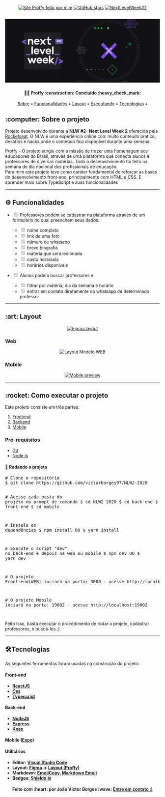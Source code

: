 <article class="markdown-body entry-content container-lg" itemprop="text">
<p align="center">
  <a href="https://proffy-borges.vercel.app/"><img alt="Site Proffy feito por mim" src="https://img.shields.io/badge/Funcionando-Entre%20no%20Site-red"></a>
  <a href="https://github.com/victorborges97/NLW2-2020/stargazers"><img alt="GitHub stars" src="https://img.shields.io/github/stars/victorborges97/NLW2-2020"></a>
  <a href="https://nextlevelweek.com/episodios/discovery/1/edicao/2" rel="nofollow">
    <img alt="NextLevelWeek#2" src="https://camo.githubusercontent.com/67e1c712bd7e31280924a3f30275d51c8d22c362/68747470733a2f2f696d672e736869656c64732e696f2f62616467652f4e657874204c6576656c205765656b2532302d322e302d253233373531394331" data-canonical-src="https://img.shields.io/badge/Next Level Week%20-2.0-%237519C1" style="max-width:100%;">
  </a>
</p>

<h1 align="center">
    <a target="_blank" rel="noopener noreferrer" href="/.github/NWL-BANNER.jpg"><img alt="Proffy-Banner" title="Proffy" src="/.github/NWL-BANNER.jpg" style="max-width:100%;"></a>
</h1>

<h4 align="center">
  👨‍💻 Proffy :construction: Concluído :heavy_check_mark:
</h4>

<p align="center">
 <a href="#sobre-o-projeto">Sobre</a> •
 <a href="#funcionalidades">Funcionalidades</a> • 
 <a href="#layout">Layout</a> • 
 <a href="#executarprojeto">Executando</a> • 
 <a href="#tecnologias">Tecnologias</a> • 
</p>

<h2 id="sobre-o-projeto">:computer: Sobre o projeto</h2>
<p>Projeto desenvolvido durante a <strong>NLW #2- Next Level Week 2</strong> oferecida pela <a href="https://nextlevelweek.com/episodios/discovery/1/edicao/2" rel="nofollow">Rocketseat</a>.
O NLW é uma experiência online com muito conteúdo prático, desafios e hacks onde o conteúdo fica disponível durante uma semana.</p>
<p>
Proffy - O projeto surgiu com a missão de trazer uma homenagem aos educadores do Brasil, através de uma plataforma que conecta alunos e professores de diversas matérias.  Todo o desenvolvimento foi feito na semana do dia nacional dos profissionais de educação.
<br>Para mim este projeto teve como caráter fundamental de reforçar as bases do desenvolvimento front-end, principalmente com HTML e CSS. E aprender mais sobre TypeScript e suas funcionalidades</p>
<hr>

<h2 id="funcionalidades">⚙️ Funcionalidades</h2>
<ul class="contains-task-list">
<li class="task-list-item">
<p><input type="checkbox" id="" disabled="" class="task-list-item-checkbox" checked=""> Professores podem se cadastrar na plataforma através de um formulário no qual preenchem seus dados:</p>
<ul class="contains-task-list">
<li class="task-list-item"><input type="checkbox" id="" disabled="" class="task-list-item-checkbox" checked=""> nome completo</li>
<li class="task-list-item"><input type="checkbox" id="" disabled="" class="task-list-item-checkbox" checked=""> link de uma foto</li>
<li class="task-list-item"><input type="checkbox" id="" disabled="" class="task-list-item-checkbox" checked=""> número de whatsapp</li>
<li class="task-list-item"><input type="checkbox" id="" disabled="" class="task-list-item-checkbox" checked=""> breve biografia</li>
<li class="task-list-item"><input type="checkbox" id="" disabled="" class="task-list-item-checkbox" checked=""> matéria que será lecionada</li>
<li class="task-list-item"><input type="checkbox" id="" disabled="" class="task-list-item-checkbox" checked=""> custo hora/aula</li>
<li class="task-list-item"><input type="checkbox" id="" disabled="" class="task-list-item-checkbox" checked=""> horários disponíveis</li>
</ul>
</li>
<li class="task-list-item">
<p><input type="checkbox" id="" disabled="" class="task-list-item-checkbox" checked=""> Alunos podem buscar professores e:</p>
<ul class="contains-task-list">
<li class="task-list-item"><input type="checkbox" id="" disabled="" class="task-list-item-checkbox" checked=""> filtrar por matéria, dia da semana e horário</li>
<li class="task-list-item"><input type="checkbox" id="" disabled="" class="task-list-item-checkbox" checked=""> entrar em contato diretamente no whatsapp de determinado professor</li>
</ul>
</li>
</ul>
<hr>

<h2 id="layout" > :art: Layout</h2>
<p align="center">
<a href="https://www.figma.com/file/GHGS126t7WYjnPZdRKChJF/Proffy-Web" rel="nofollow">
  <img alt="Figma layout" src="https://camo.githubusercontent.com/10f2bd14ea24c1674c875fe83ddf72d4a1591a6f/68747470733a2f2f696d672e736869656c64732e696f2f62616467652f4c61796f7574253230507265766965772532302d4669676d612d253233303444333631" data-canonical-src="https://img.shields.io/badge/Layout%20Preview%20-Figma-%2304D361" style="max-width:100%;">
</a>
</p>
<h3>Web</h3>
<p align="center">
  <img alt="Layout Modelo WEB" src="https://giphy.com/gifs/YRDPusnX5w35SOmCLx/html5" data-canonical-src="https://giphy.com/gifs/YRDPusnX5w35SOmCLx/html5" style="max-width:100%;">
</p>
<h3>Mobile</h3>
<p align="center">
  <a target="_blank" rel="noopener noreferrer" href="/K-Schaeffer/NLW-2/blob/master/.github/mobile-preview.png"><img alt="Mobile preview" title="Mobile-preview" src="/.github/Expo%20(1).gif" width="400px" style="max-width:100%;"></a>
</p>
<hr>

<h2 id="executarprojeto" > :rocket: Como executar o projeto</h2>
<p>Este projeto consiste em três partes:</p>
<ol>
<li><a href="/front-end/src/pages">Frontend</a></li>
<li><a href="/back-end">Backend</a></li>
<li><a href="/mobile/src/pages">Mobile</a></li>
</ol>

<h3>Pré-requisitos</h3>
<ul>
<li><a href="https://git-scm.com" rel="nofollow">Git</a></li>
<li><a href="https://nodejs.org/en/" rel="nofollow">Node.js</a></li>
</ul>

<h4>🎲 Rodando o projeto</h4>
<div class="highlight highlight-source-shell">
<pre>
<span class="pl-c"><span class="pl-c">#</span> Clone o repositório</span>
$ git clone https://github.com/victorborges97/NLW2-2020

<span class="pl-c"><span class="pl-c">#</span> Acesse cada pasta do projeto no prompt de comando</span>
\$ cd NLW2-2020
\$ cd back-end
\$ cd front-end
\$ cd mobile

<span class="pl-c"><span class="pl-c">#</span> Instale as dependências</span>
\$ npm install
<span>OU</span>
\$ yarn install

<span class="pl-c"><span class="pl-c">#</span> Execute o script "dev" no back-end e depois na web ou mobile</span>
\$ npm dev
<span>OU</span>
\$ yarn dev

<span class="pl-c"><span class="pl-c">#</span> O projeto Front-end(WEB) inciará na porta: 3000 - acesse http://localhost:3000 </span>

<span class="pl-c"><span class="pl-c">#</span> O projeto Mobile inciará na porta: 19002 - acesse http://localhost:19002 </span>

</pre>
</div>

<p>Feito isso, basta executar o procedimento de rodar o projeto, cadastrar professores, e buscá-los ;)</p>
<hr>

<h2 id="tecnologias">🛠Tecnologias</h2>
<p>As seguintes ferramentas foram usadas na construção do projeto:</p>
<h4>
<strong>Front-end</strong>
</h4>
<ul>
  <li>
    <strong><a href="https://developer.mozilla.org/pt-BR/docs/Web/HTML" rel="nofollow">ReactJS</a><strong>
  </li>
  <li>
    <strong><a href="https://developer.mozilla.org/pt-BR/docs/Web/CSS" rel="nofollow">Css</a></strong>
  </li>
  <li>
    <strong><a href="#" rel="nofollow">Typescript</a></strong>
  </li>
</ul>

<h4>
<strong>Back-end</strong>  
</h4>
<ul>
  <li>
    <strong><a href="https://nodejs.org/en/" rel="nofollow">NodeJS</a></strong>
  </li>  
  <li>
    <strong><a href="https://expressjs.com/" rel="nofollow">Express</a><strong>
  </li>
  <li>
    <strong><a href="#" rel="nofollow">Knex</a></strong>
  </li>
</ul>

<h4>
  <strong>Mobile</strong>  
  (<a href="#" rel="nofollow">Expo</a>)
</h4>
<h4>
<strong>Utilitários</strong>
</h4>
<ul>
  <li>Editor:  
    <strong><a href="https://code.visualstudio.com/" rel="nofollow">Visual Studio Code</a></strong>
  </li>
  <li>Layout:  
    <strong><a href="https://www.figma.com/" rel="nofollow">Figma</a></strong>  →  
    <strong><a href="https://www.figma.com/file/GHGS126t7WYjnPZdRKChJF/Proffy-Web" rel="nofollow">Layout (Proffy)</a></strong>
  </li>
  <li>Markdown:  
    <strong><a href="https://www.emojicopy.com" rel="nofollow">EmojiCopy</a></strong>,  
    <strong><a href="https://gist.github.com/rxaviers/7360908">Markdown Emoji</a></strong>
  </li>
  <li>Badges:  
    <strong><a href="https://shields.io" rel="nofollow">Shields.io</a></strong>
  </li>
</ul>

<h4 align="center">
  Feito com :heart: por João Victor Borges :wave: 
  <a href="https://www.linkedin.com/in/joaovictor-borges/" rel="nofollow" >
  Entre em contato :) 
  </a>
</h4>
</article>
